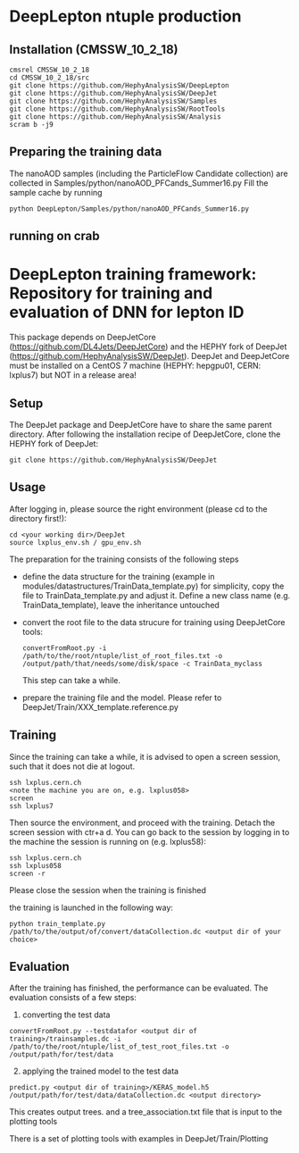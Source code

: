 
# DeepLepton ntuple production

## Installation (CMSSW_10_2_18) 
```
cmsrel CMSSW_10_2_18
cd CMSSW_10_2_18/src
git clone https://github.com/HephyAnalysisSW/DeepLepton
git clone https://github.com/HephyAnalysisSW/DeepJet
git clone https://github.com/HephyAnalysisSW/Samples
git clone https://github.com/HephyAnalysisSW/RootTools
git clone https://github.com/HephyAnalysisSW/Analysis
scram b -j9
```
## Preparing the training data
The nanoAOD samples (including the ParticleFlow Candidate collection) are collected in Samples/python/nanoAOD_PFCands_Summer16.py
Fill the sample cache by running
```
python DeepLepton/Samples/python/nanoAOD_PFCands_Summer16.py
```
## running on crab
## 

# DeepLepton training framework: Repository for training and evaluation of DNN for lepton ID 

This package depends on DeepJetCore (https://github.com/DL4Jets/DeepJetCore) and the HEPHY fork of DeepJet (https://github.com/HephyAnalysisSW/DeepJet).
DeepJet and DeepJetCore must be installed on a CentOS 7 machine (HEPHY: hepgpu01, CERN: lxplus7) but NOT in a release area!

## Setup

The DeepJet package and DeepJetCore have to share the same parent directory. After following the installation recipe of DeepJetCore, clone the HEPHY fork of DeepJet:
```
git clone https://github.com/HephyAnalysisSW/DeepJet
```

## Usage

After logging in, please source the right environment (please cd to the directory first!):
```
cd <your working dir>/DeepJet
source lxplus_env.sh / gpu_env.sh
```


The preparation for the training consists of the following steps

- define the data structure for the training (example in modules/datastructures/TrainData_template.py)
  for simplicity, copy the file to TrainData_template.py and adjust it. 
  Define a new class name (e.g. TrainData_template), leave the inheritance untouched
  
- convert the root file to the data strucure for training using DeepJetCore tools:
  ```
  convertFromRoot.py -i /path/to/the/root/ntuple/list_of_root_files.txt -o /output/path/that/needs/some/disk/space -c TrainData_myclass
  ```
  
  This step can take a while.


- prepare the training file and the model. Please refer to DeepJet/Train/XXX_template.reference.py
  


## Training

Since the training can take a while, it is advised to open a screen session, such that it does not die at logout.
```
ssh lxplus.cern.ch
<note the machine you are on, e.g. lxplus058>
screen
ssh lxplus7
```
Then source the environment, and proceed with the training. Detach the screen session with ctr+a d.
You can go back to the session by logging in to the machine the session is running on (e.g. lxplus58):

```
ssh lxplus.cern.ch
ssh lxplus058
screen -r
``` 

Please close the session when the training is finished

the training is launched in the following way:
```
python train_template.py /path/to/the/output/of/convert/dataCollection.dc <output dir of your choice>
```


## Evaluation

After the training has finished, the performance can be evaluated.
The evaluation consists of a few steps:

1) converting the test data
```
convertFromRoot.py --testdatafor <output dir of training>/trainsamples.dc -i /path/to/the/root/ntuple/list_of_test_root_files.txt -o /output/path/for/test/data
```

2) applying the trained model to the test data
```
predict.py <output dir of training>/KERAS_model.h5  /output/path/for/test/data/dataCollection.dc <output directory>
```
This creates output trees. and a tree_association.txt file that is input to the plotting tools

There is a set of plotting tools with examples in 
DeepJet/Train/Plotting
